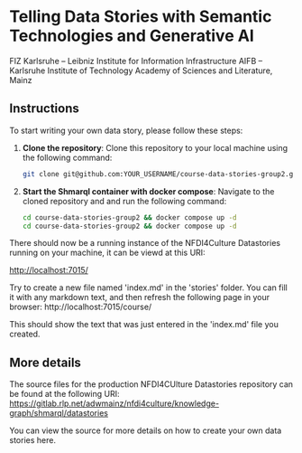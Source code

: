# Telling Data Stories with Semantic Technologies and Generative AI

FIZ Karlsruhe – Leibniz Institute for Information Infrastructure
AIFB – Karlsruhe Institute of Technology
Academy of Sciences and Literature, Mainz

## Instructions

To start writing your own data story, please follow these steps:

1. **Clone the repository**: Clone this repository to your local machine using the following command:

   ```bash
   git clone git@github.com:YOUR_USERNAME/course-data-stories-group2.git
   ```

2. **Start the Shmarql container with docker compose**: Navigate to the cloned repository and and run the following command:
   ```bash
   cd course-data-stories-group2 && docker compose up -d
   cd course-data-stories-group2 && docker compose up -d
   ```

There should now be a running instance of the NFDI4Culture Datastories running on your machine, it can be viewd at this URI:

[http://localhost:7015/](http://localhost:7015/)

Try to create a new file named 'index.md' in the 'stories' folder. You can fill it with any markdown text, and then refresh the
following page in your browser: http://localhost:7015/course/

This should show the text that was just entered in the 'index.md' file you created.

## More details

The source files for the production NFDI4CUlture Datastories repository can be found at the following URI:
https://gitlab.rlp.net/adwmainz/nfdi4culture/knowledge-graph/shmarql/datastories

You can view the source for more details on how to create your own data stories here.
